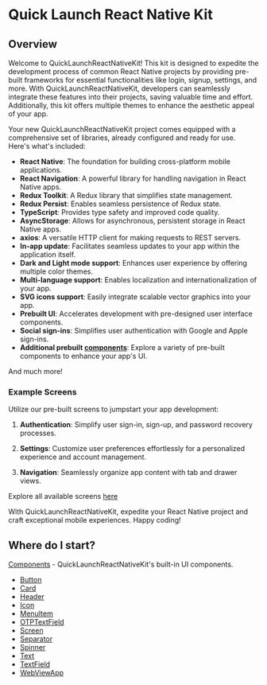 # Quick Launch React Native Kit

## Overview

Welcome to QuickLaunchReactNativeKit! This kit is designed to expedite the development process of common React Native projects by providing pre-built frameworks for essential functionalities like login, signup, settings, and more. With QuickLaunchReactNativeKit, developers can seamlessly integrate these features into their projects, saving valuable time and effort. Additionally, this kit offers multiple themes to enhance the aesthetic appeal of your app.

Your new QuickLaunchReactNativeKit project comes equipped with a comprehensive set of libraries, already configured and ready for use. Here's what's included:

- **React Native**: The foundation for building cross-platform mobile applications.
- **React Navigation**: A powerful library for handling navigation in React Native apps.
- **Redux Toolkit**: A Redux library that simplifies state management.
- **Redux Persist**: Enables seamless persistence of Redux state.
- **TypeScript**: Provides type safety and improved code quality.
- **AsyncStorage**: Allows for asynchronous, persistent storage in React Native apps.
- **axios**: A versatile HTTP client for making requests to REST servers.
- **In-app update**: Facilitates seamless updates to your app within the application itself.
- **Dark and Light mode support**: Enhances user experience by offering multiple color themes.
- **Multi-language support**: Enables localization and internationalization of your app.
- **SVG icons support**: Easily integrate scalable vector graphics into your app.
- **Prebuilt UI**: Accelerates development with pre-designed user interface components.
- **Social sign-ins**: Simplifies user authentication with Google and Apple sign-ins.
- **Additional prebuilt [components](./boilerplate/app/components/Components.md)**: Explore a variety of pre-built components to enhance your app's UI.

And much more!

### Example Screens

Utilize our pre-built screens to jumpstart your app development:

1. **Authentication**: Simplify user sign-in, sign-up, and password recovery processes.

2. **Settings**: Customize user preferences effortlessly for a personalized experience and account management.

3. **Navigation**: Seamlessly organize app content with tab and drawer views.

Explore all available screens [here](./ScreenShots.md)

With QuickLaunchReactNativeKit, expedite your React Native project and craft exceptional mobile experiences. Happy coding!

## Where do I start?

[Components](./template/src/components/Components.md) - QuickLaunchReactNativeKit's built-in UI components.

- [Button](./template/src/components/Button.md)
- [Card](./template/src/components/Card.md)
- [Header](./template/src/components/Header.md)
- [Icon](./template/src/components/Icon.md)
- [MenuItem](./template/src/components/MenuItem.md)
- [OTPTextField](./template/src/components/OTPTextField.md)
- [Screen](./template/src/components/Screen.md)
- [Separator](./template/src/components/Separator.md)
- [Spinner](./template/src/components/Spinner.md)
- [Text](./template/src/components/Text.md)
- [TextField](./template/src/components/TextField.md)
- [WebViewApp](./template/src/components/WebViewApp.md)
